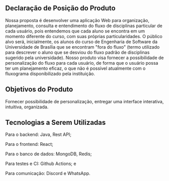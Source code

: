 ##	Declaração de Posição do Produto
Nossa proposta é desenvolver uma aplicação Web para organização, planejamento, consulta e entendimento do fluxo de disciplinas particular de cada usuário, pois entendemos que cada aluno se encontra em um momento diferente do curso, com suas próprias particularidades. O público alvo será, inicialmente, os alunos do curso de Engenharia de Software da Universidade de Brasília que se encontram "fora do fluxo" (termo utilizado para descrever o aluno que se desviou do fluxo padrão de disciplinas sugerido pela universidade).
Nosso produto visa fornecer a possibilidade de personalização do fluxo para cada usuário, de forma que o usuário possa ter um planejamento eficaz, o que não é possível atualmente com o fluxograma disponibilizado pela instituição.

## Objetivos do Produto
Fornecer possibilidade de personalização, entregar uma interface interativa, intuitiva, organizada.

## Tecnologias a Serem Utilizadas

Para o backend: Java, Rest API;

Para o frontend: React;

Para o banco de dados: MongoDB, Redis;

Para testes e CI: Github Actions; e

Para comunicação: Discord e WhatsApp.
